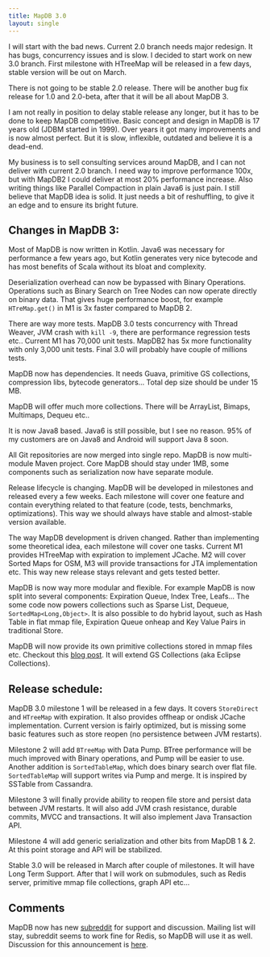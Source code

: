 ```yaml
---
title: MapDB 3.0
layout: single
---
```


I will start with the bad news. Current 2.0 branch needs major redesign. It has bugs, concurrency issues and is slow. I decided to start work on new 3.0 branch. First milestone with HTreeMap will be released in a few days, stable version will be out on March.

There is not going to be stable 2.0 release. There will be another bug fix release for 1.0 and 2.0-beta, after that it will be all about MapDB 3.

I am not really in position to delay stable release any longer, but it has to be done to keep MapDB competitive. Basic concept and design in MapDB is 17 years old (JDBM started in 1999). Over years it got many improvements and is now almost perfect. But it is slow, inflexible, outdated and believe it is a dead-end.

My business is to sell consulting services around MapDB, and I can not deliver with current 2.0 branch. I need way to improve performance 100x, but with MapDB2 I could deliver at most 20% performance increase. Also writing things like Parallel Compaction in plain Java6 is just pain. I still believe that MapDB idea is solid. It just needs a bit of reshuffling, to give it an edge and to ensure its bright future.

Changes in MapDB 3:
-------------------

Most of MapDB is now written in Kotlin. Java6 was necessary for performance a few years ago, but Kotlin generates very nice bytecode and has most benefits of Scala without its bloat and complexity.

Deserialization overhead can now be bypassed with Binary Operations. Operations such as Binary Search on Tree Nodes can now operate directly on binary data. That gives huge performance boost, for example `HTreMap.get()` in M1 is 3x faster compared to MapDB 2.

There are way more tests. MapDB 3.0 tests concurrency with Thread Weaver, JVM crash with `kill -9`, there are performance regression tests etc.. Current M1 has 70,000 unit tests. MapDB2 has 5x more functionality with only 3,000 unit tests. Final 3.0 will probably have couple of millions tests.

MapDB now has dependencies. It needs Guava, primitive GS collections, compression libs, bytecode generators... Total dep size should be under 15 MB.

MapDB will offer much more collections. There will be ArrayList, Bimaps, Multimaps, Dequeu etc..

It is now Java8 based. Java6 is still possible, but I see no reason. 95% of my customers are on Java8 and Android will support Java 8 soon.

All Git repositories are now merged into single repo. MapDB is now multi-module Maven project. Core MapDB should stay under 1MB, some components such as serialization now have separate module.

Release lifecycle is changing. MapDB will be developed in milestones and released every a few weeks. Each milestone will cover one feature and contain everything related to that feature (code, tests, benchmarks, optimizations). This way we should always have stable and almost-stable version available.

The way MapDB development is driven changed. Rather than implementing some theoretical idea, each milestone will cover one tasks. Current M1 provides HTreeMap with expiration to implement JCache. M2 will cover Sorted Maps for OSM, M3 will provide transactions for JTA implementation etc. This way new release stays relevant and gets tested better.

MapDB is now way more modular and flexible. For example MapDB is now split into several components: Expiration Queue, Index Tree, Leafs… The some code now powers collections such as Sparse List, Dequeue, `SortedMap<Long,Object>`. It is also possible to do hybrid layout, such as Hash Table in flat mmap file, Expiration Queue onheap and Key Value Pairs in traditional Store.

MapDB will now provide its own primitive collections stored in mmap files etc. Checkout this [blog post](http://www.mapdb.org/blog/better_primitive_collections_proposal/). It will extend GS Collections (aka Eclipse Collections).

Release schedule:
-----------------

MapDB 3.0 milestone 1 will be released in a few days. It covers `StoreDirect` and `HTreeMap` with expiration. It also provides offheap or ondisk JCache implementation. Current version is fairly optimized, but is missing some basic features such as store reopen (no persistence between JVM restarts).

Milestone 2 will add `BTreeMap` with Data Pump. BTree performance will be much improved with Binary operations, and Pump will be easier to use. Another addition is `SortedTableMap`, which does binary search over flat file. `SortedTableMap` will support writes via Pump and merge. It is inspired by SSTable from Cassandra.

Milestone 3 will finally provide ability to reopen file store and persist data between JVM restarts. It will also add JVM crash resistance, durable commits, MVCC and transactions. It will also implement Java Transaction API.

Milestone 4 will add generic serialization and other bits from MapDB 1 & 2. At this point storage and API will be stabilized.

Stable 3.0 will be released in March after couple of milestones. It will have Long Term Support. After that I will work on submodules, such as Redis server, primitive mmap file collections, graph API etc...

Comments
--------

MapDB now has new [subreddit](https://www.reddit.com/r/mapdb) for support and discussion. Mailing list will stay, subreddit seems to work fine for Redis, so MapDB will use it as well. Discussion for this announcement is [here](https://www.reddit.com/r/mapdb/comments/40sdzw/mapdb_30_announcement/).
